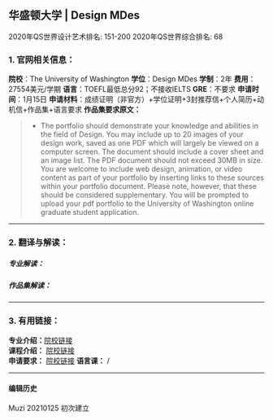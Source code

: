 ## 华盛顿大学 | Design MDes

2020年QS世界设计艺术排名: 151-200
2020年QS世界综合排名: 68  

### 1. 官网相关信息：

**院校**：The University of Washington
**学位**：Design MDes
**学制**：2年
**费用**：27554美元/学期
**语言**：TOEFL最低总分92；不接收IELTS
**GRE**：不要求
**申请时间**：1月15日
**申请材料**：成绩证明（非官方）+学位证明+3封推荐信+个人简历+动机信+作品集+语言要求
**作品集要求原文：**

> - The portfolio should demonstrate your knowledge and abilities in the field of Design. You may include up to 20 images of your design work, saved as one PDF which will largely be viewed on a computer screen. The document should include a cover sheet and an image list. The PDF document should not exceed 30MB in size. You are welcome to include web design, animation, or video content as part of your portfolio by inserting links to these sources within your portfolio document. Please note, however, that these should be considered supplementary. You will be prompted to upload your pdf portfolio to the University of Washington online graduate student application.

---

### 2. 翻译与解读：

##### 专业解读：



##### 作品集解读：



---

### 3. 有用链接：

**专业介绍：**[院校链接](https://art.washington.edu/design/design-mdes)  
**课程介绍：** [院校链接](https://art.washington.edu/design/master-design-degree-requirements)  
**申请要求：** [院校链接](https://art.washington.edu/design/graduate-admissions)
**语言课：** /

---


#### 编辑历史
Muzi 20210125 初次建立
